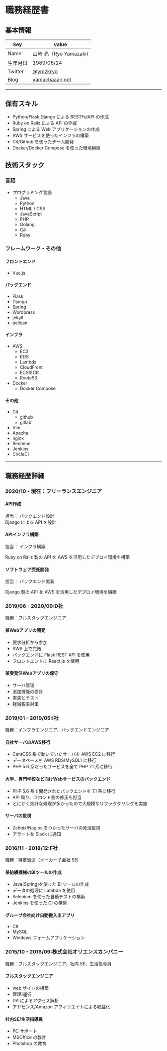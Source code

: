 # 職務経歴書

## 基本情報

|key|value|
|---|-----|
|Name|山崎 亮（Ryo Yamazaki)|
|生年月日|1989/06/14|
|Twitter|[@ymzkryo](https://twitter.com/ymzkryo)|
|Blog|[yamachaaan.net](https://yamachaaan.net)|

---

## 保有スキル

- Python/Flask,Django による RESTFulAPI の作成
- Ruby on Rails による API の作成
- Spring による Web アプリケーションの作成
- AWS サービスを使ったインフラの構築
- Git/Github を使ったチーム開発
- Docker/Docker Compose を使った環境構築


## 技術スタック

### 言語

- プログラミング言語
    - Java
    - Python
    - HTML / CSS
    - JavaScript
    - PHP
    - Golang
    - C#
    - Ruby

### フレームワーク・その他

#### フロントエンド

- Vue.js

#### バックエンド

- Flask
- Django
- Spring
- Wordpress
- jekyll
- pelican

#### インフラ

- AWS
    - EC2
    - RDS
    - Lambda
    - CloudFront
    - ECS/ECR
    - Route53
- Docker
    - Docker Compose

#### その他

- Git
    - github
    - gitlab
- Vim
- Apache
- nginx
- Redmine
- Jenkins
- CircleCI

---

## 職務経歴詳細

### 2020/10 - 現在：フリーランスエンジニア

#### API作成

担当： バックエンド設計  
Django による API を設計

#### APIインフラ構築

担当： インフラ構築

Ruby on Rails 製の API を AWS を活用したデプロイ環境を構築


#### ソフトウェア受託開発

担当： バックエンド実装

Django 製の API を AWS を活用したデプロイ環境を構築


### 2019/06 - 2020/09:D社

職務：フルスタックエンジニア

#### 某Webアプリの開発

- 要求分析から参加
- AWS 上で完結
- バックエンドに Flask REST API を使用
- フロントエンドに React.js を使用

#### 某受発注Webアプリの保守

- サーバ管理
- 追加機能の設計
- 実装とテスト
- 軽減税率対策

### 2019/01 - 2019/05:I社

職務：インフラエンジニア、バックエンドエンジニア

#### 自社サーバのAWS移行

- CentOS6 系で動いていたサーバを AWS EC2 に移行
- データベースを AWS RDS(MySQL) に移行
- PHP 5.6 系だったサービスを全て PHP 7.1 系に移行

#### 大学、専門学校など向けWebサービスのバックエンド

- PHP 5.6 系で開発されたバックエンドを 7.1 系に移行
- API 周り、フロント側の修正も担当
- とにかく余計な処理が多かったので大規模なリファクタリングを実施

#### サーバの監視

- Zabbix/Nagios をつかったサーバの死活監視
- アラートを Slack に通知

### 2016/11 - 2018/12:F社

職務：特定派遣（メーカー子会社 SE)

#### 某紡績機械のBIツールの作成

- Java(Spring)を使った BI ツールの作成
- データの処理に Lambda を使用
- Selenium を使った自動テストの構築
- Jenkins を使った CI の構築


#### グループ会社向け自動搬入出アプリ

- C#
- MySQL
- Windows フォームアプリケーション

### 2015/10 - 2016/09:株式会社オリエンスカンパニー

職務：フルスタックエンジニア、社内 SE、生活指導員

#### フルスタックエンジニア

- web サイトの構築
- 管理/運営
- GA によるアクセス解析
- アドセンス/Amazon アフィリエイトによる収益化

#### 社内SE/生活指導員

- PC サポート
- MSOffice の教育
- Photshop の教育

